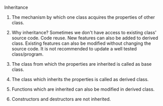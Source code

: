 Inheritance

1. The mechanism by which one class acquires the properties of other class.
2. Why inheritance?
   Sometimes we don't have access to existing class' source code. 
   Code reuse.
   New features can also be added to derived class.
   Existing features can also be modified without changing the source code.
   It is not recommended to update a well tested class/program.

3. The class from which the properties are inherited is called as base class.

4. The class which inherits the properties is called as derived class.

5. Functions which are inherited can also be modified in derived class.

6. Constructors and destructors are not inherited.

